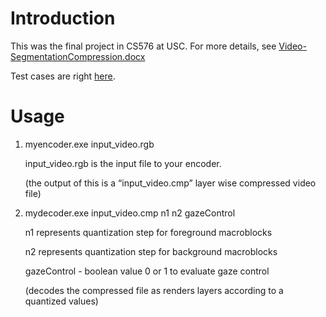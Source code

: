 # Introduction
This was the final project in CS576 at USC. For more details, see [Video-SegmentationCompression.docx](https://github.com/jeffreye/VideoSegmentation/raw/master/Video-SegmentationCompression.docx)

Test cases are right [here](https://drive.google.com/file/d/0B6yPKfIXOM7PcHE2NHkyZWdJa1E/view?usp=sharing). 

# Usage
1) myencoder.exe input_video.rgb

	input_video.rgb is the input file to your encoder.
  
	(the output of this is a “input_video.cmp” layer wise compressed video  file)

2) mydecoder.exe input_video.cmp n1 n2 gazeControl
  
	n1 represents quantization step for foreground macroblocks

	n2 represents quantization step for background macroblocks

	gazeControl  - boolean value 0 or 1 to evaluate gaze control

	(decodes the compressed file as renders layers according to a quantized values)
